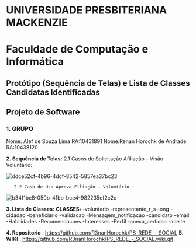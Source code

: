 # UNIVERSIDADE PRESBITERIANA MACKENZIE

# Faculdade de Computação e Informática

## Protótipo (Sequência de Telas) e Lista de Classes Candidatas Identificadas

## Projeto de Software

### 1. GRUPO

Nome: Alef de Souza Lima RA:10431891
Nome:Renan Horochk de Andrade RA:10438120

**2. Sequência de Telas:**
       2.1 Casos de Solicitação Afiliação – Visão Voluntário:
    
![ddce52cf-4b96-4dcf-8542-5857ea37bc23](https://github.com/user-attachments/assets/cbae443d-cbd1-4b6e-8c44-4cedf011e92c)

       2.2 Caso de Uso Aprova Filiação – Voluntário :
       
![b34f1bc8-050b-41bb-bce4-982235ef2c2e](https://github.com/user-attachments/assets/379ef1bd-588e-4b49-b3c5-c74c4be2dc58)

**3. Lista de Classes:**
**CLASSES:**
-voluntario
-representante_r_s
-ong
-cidadao
-beneficiario
-validacao
-Mensagem_notificacao
-candidato
-email
-Habilidades
-Recomendacoes
-Interesses
-Perfil
-anexa_certidao
-aceite




**4. Repositorio** : https://github.com/R3nanHorochk/PS_REDE_-_SOCIAL
**5. WIKI** : https://github.com/R3nanHorochk/PS_REDE_-_SOCIAL.wiki.git



